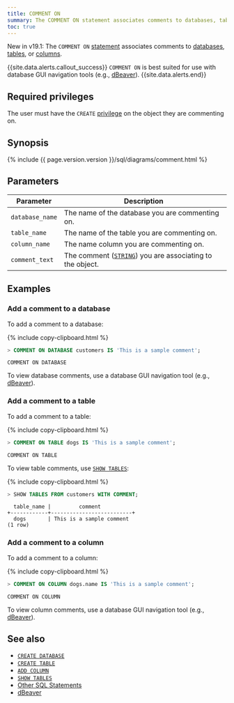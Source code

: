 ```yaml
---
title: COMMENT ON
summary: The COMMENT ON statement associates comments to databases, tables, or columns.
toc: true
---
```


<span class="version-tag">New in v19.1:</span> The `COMMENT ON` [statement](sql-statements.html) associates comments to [databases](create-database.html), [tables](create-table.html), or [columns](add-column.html).

{{site.data.alerts.callout_success}}
`COMMENT ON` is best suited for use with database GUI navigation tools (e.g., [dBeaver](dbeaver.html)).
{{site.data.alerts.end}}

## Required privileges

The user must have the `CREATE` [privilege](authorization.html#assign-privileges) on the object they are commenting on.

## Synopsis

<section>{% include {{ page.version.version }}/sql/diagrams/comment.html %}</section>

## Parameters

 Parameter | Description
------------|--------------
`database_name` | The name of the database you are commenting on.
`table_name` | The name of the  table you are commenting on.
`column_name` | The name column you are commenting on.
`comment_text` | The comment ([`STRING`](string.html)) you are associating to the object.

## Examples

### Add a comment to a database

To add a comment to a database:

{% include copy-clipboard.html %}
~~~ sql
> COMMENT ON DATABASE customers IS 'This is a sample comment';
~~~

~~~
COMMENT ON DATABASE
~~~

To view database comments, use a database GUI navigation tool (e.g., [dBeaver](dbeaver.html)).

### Add a comment to a table

To add a comment to a table:

{% include copy-clipboard.html %}
~~~ sql
> COMMENT ON TABLE dogs IS 'This is a sample comment';
~~~

~~~
COMMENT ON TABLE
~~~

To view table comments, use [`SHOW TABLES`](show-tables.html):

{% include copy-clipboard.html %}
~~~ sql
> SHOW TABLES FROM customers WITH COMMENT;
~~~

~~~
  table_name |         comment
+------------+--------------------------+
  dogs       | This is a sample comment
(1 row)
~~~

### Add a comment to a column

To add a comment to a column:

{% include copy-clipboard.html %}
~~~ sql
> COMMENT ON COLUMN dogs.name IS 'This is a sample comment';
~~~

~~~
COMMENT ON COLUMN
~~~

To view column comments, use a database GUI navigation tool (e.g., [dBeaver](dbeaver.html)).

## See also

- [`CREATE DATABASE`](create-database.html)
- [`CREATE TABLE`](create-table.html)
- [`ADD COLUMN`](add-column.html)
- [`SHOW TABLES`](show-tables.html)
- [Other SQL Statements](sql-statements.html)
- [dBeaver](dbeaver.html)
